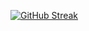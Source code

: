 [![GitHub Streak](https://streak-stats.demolab.com?user=elizabetholsavsky&theme=nightowl&hide_border=true&border_radius=14.2&date_format=j%2Fn%5B%2FY%5D)](https://git.io/streak-stats)

